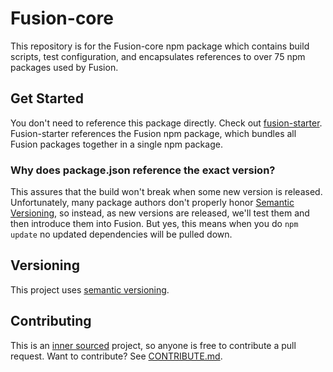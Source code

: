 # Fusion-core
This repository is for the Fusion-core npm package which contains build scripts, test configuration, and encapsulates references to over 75 npm packages used by Fusion.

## Get Started
You don't need to reference this package directly. Check out [fusion-starter](https://ghe.coxautoinc.com/CoxAuto-UI/fusion/tree/master/packages/fusion-starter). Fusion-starter references the Fusion npm package, which bundles all Fusion packages together in a single npm package.

### Why does package.json reference the exact version?
This assures that the build won't break when some new version is released. Unfortunately, many package authors don't properly honor [Semantic Versioning](http://semver.org), so instead, as new versions are released, we'll test them and then introduce them into Fusion. But yes, this means when you do `npm update` no updated dependencies will be pulled down.

## Versioning
This project uses [semantic versioning](http://semver.org).

## Contributing
This is an [inner sourced](https://en.wikipedia.org/wiki/Inner_source) project, so anyone is free to contribute a pull request. Want to contribute? See [CONTRIBUTE.md](https://ghe.coxautoinc.com/coxauto-ui/fusion/blob/master/CONTRIBUTE.md).
